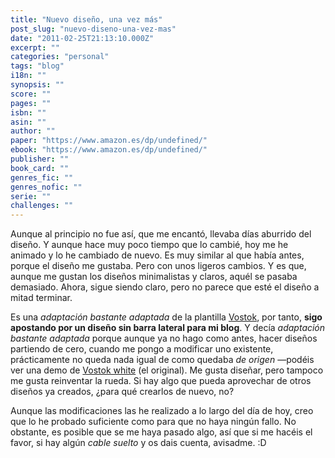 ```yaml
---
title: "Nuevo diseño, una vez más"
post_slug: "nuevo-diseno-una-vez-mas"
date: "2011-02-25T21:13:10.000Z"
excerpt: ""
categories: "personal"
tags: "blog"
i18n: ""
synopsis: ""
score: ""
pages: ""
isbn: ""
asin: ""
author: ""
paper: "https://www.amazon.es/dp/undefined/"
ebook: "https://www.amazon.es/dp/undefined/"
publisher: ""
book_card: ""
genres_fic: ""
genres_nofic: ""
serie: ""
challenges: ""
---
```


Aunque al principio no fue así, que me encantó, llevaba días aburrido del diseño. Y aunque hace muy poco tiempo que lo cambié, hoy me he animado y lo he cambiado de nuevo. Es muy similar al que había antes, porque el diseño me gustaba. Pero con unos ligeros cambios. Y es que, aunque me gustan los diseños minimalistas y claros, aquél se pasaba demasiado. Ahora, sigue siendo claro, pero no parece que esté el diseño a mitad terminar.

Es una _adaptación bastante adaptada_ de la plantilla [Vostok](http://www.vostoktheme.com/), por tanto, **sigo apostando por un diseño sin barra lateral para mi blog**. Y decía _adaptación bastante adaptada_ porque aunque ya no hago como antes, hacer diseños partiendo de cero, cuando me pongo a modificar uno existente, prácticamente no queda nada igual de como quedaba _de origen_ —podéis ver una demo de [Vostok white](http://vostoktheme.com/white/) (el original). Me gusta diseñar, pero tampoco me gusta reinventar la rueda. Si hay algo que pueda aprovechar de otros diseños ya creados, ¿para qué crearlos de nuevo, no?

Aunque las modificaciones las he realizado a lo largo del día de hoy, creo que lo he probado suficiente como para que no haya ningún fallo. No obstante, es posible que se me haya pasado algo, así que si me hacéis el favor, si hay algún _cable suelto_ y os dais cuenta, avisadme. :D
